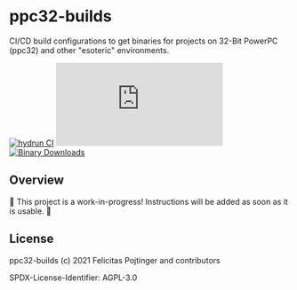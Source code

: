 # ppc32-builds

CI/CD build configurations to get binaries for projects on 32-Bit PowerPC (ppc32) and other "esoteric" environments.

[![hydrun CI](https://github.com/pojntfx/ppc32-builds/actions/workflows/hydrun.yaml/badge.svg)](https://github.com/pojntfx/ppc32-builds/actions/workflows/hydrun.yaml)
[![Matrix](https://img.shields.io/matrix/ppc32-builds:matrix.org)](https://matrix.to/#/#ppc32-builds:matrix.org?via=matrix.org)
[![Binary Downloads](https://img.shields.io/github/downloads/pojntfx/ppc32-builds/total?label=binary%20downloads)](https://github.com/pojntfx/ppc32-builds/releases)

## Overview

🚧 This project is a work-in-progress! Instructions will be added as soon as it is usable. 🚧

## License

ppc32-builds (c) 2021 Felicitas Pojtinger and contributors

SPDX-License-Identifier: AGPL-3.0
